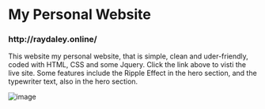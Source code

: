 # My Personal Website

<h3>http://raydaley.online/</h3>

<p style{background:red;}>This website my personal website, that is simple, clean and uder-friendly, coded with HTML, CSS and some Jquery. Click the link above to visti the live site.  Some features include the Ripple Effect in the hero section, and the typewriter text, also in the hero section.</p>

![image](https://user-images.githubusercontent.com/73851641/113494071-1a865480-94b3-11eb-989a-e4c9dc289bcf.png)

